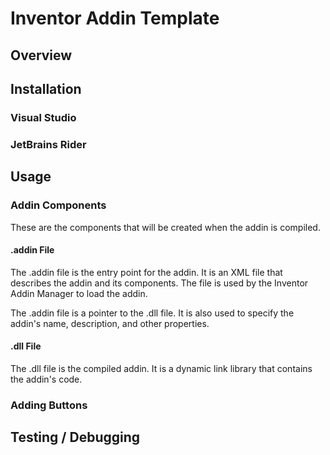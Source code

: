 # Inventor Addin Template

## Overview

## Installation

### Visual Studio

### JetBrains Rider

## Usage

### Addin Components

These are the components that will be created when the addin is compiled.

#### .addin File

The .addin file is the entry point for the addin. It is an XML file that describes the addin and its components. The file is used by the Inventor Addin Manager to load the addin.

The .addin file is a pointer to the .dll file. It is also used to specify the addin's name, description, and other properties.


#### .dll File

The .dll file is the compiled addin. It is a dynamic link library that contains the addin's code.

### Adding Buttons

## Testing / Debugging